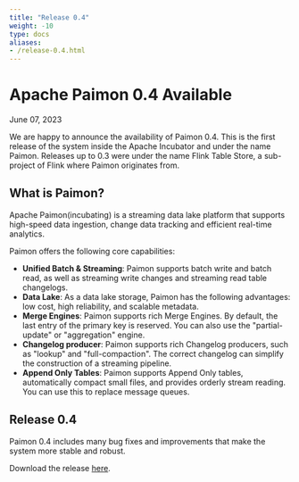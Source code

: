 ```yaml
---
title: "Release 0.4"
weight: -10
type: docs
aliases:
- /release-0.4.html
---
```

<!--
Licensed to the Apache Software Foundation (ASF) under one
or more contributor license agreements.  See the NOTICE file
distributed with this work for additional information
regarding copyright ownership.  The ASF licenses this file
to you under the Apache License, Version 2.0 (the
"License"); you may not use this file except in compliance
with the License.  You may obtain a copy of the License at

  http://www.apache.org/licenses/LICENSE-2.0

Unless required by applicable law or agreed to in writing,
software distributed under the License is distributed on an
"AS IS" BASIS, WITHOUT WARRANTIES OR CONDITIONS OF ANY
KIND, either express or implied.  See the License for the
specific language governing permissions and limitations
under the License.
-->

# Apache Paimon 0.4 Available

June 07, 2023

We are happy to announce the availability of Paimon 0.4. This is the first release of the system inside the Apache Incubator and under the name Paimon. Releases up to 0.3 were under the name Flink Table Store, a sub-project of Flink where Paimon originates from.

## What is Paimon?

Apache Paimon(incubating) is a streaming data lake platform that supports high-speed data ingestion, change data tracking and efficient real-time analytics.

Paimon offers the following core capabilities:

- **Unified Batch & Streaming**: Paimon supports batch write and batch read, as well as streaming write changes and streaming read table changelogs.
- **Data Lake**: As a data lake storage, Paimon has the following advantages: low cost, high reliability, and scalable metadata.
- **Merge Engines**: Paimon supports rich Merge Engines. By default, the last entry of the primary key is reserved. You can also use the "partial-update" or "aggregation" engine.
- **Changelog producer**: Paimon supports rich Changelog producers, such as "lookup" and "full-compaction". The correct changelog can simplify the construction of a streaming pipeline.
- **Append Only Tables**: Paimon supports Append Only tables, automatically compact small files, and provides orderly stream reading. You can use this to replace message queues.

## Release 0.4

Paimon 0.4 includes many bug fixes and improvements that make the system more stable and robust.

Download the release [here](https://paimon.apache.org/docs/0.4/project/download/).
